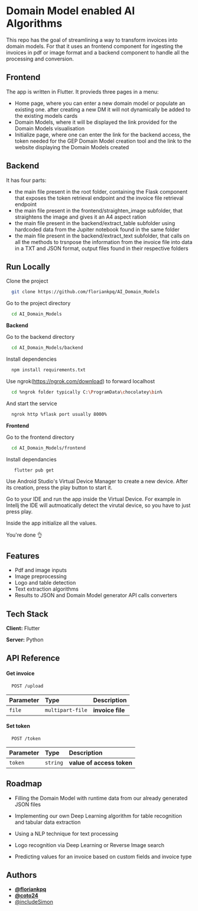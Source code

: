 
# Domain Model enabled AI Algorithms

This repo has the goal of streamlining a way to transform invoices into domain models. For that it uses an frontend component for ingesting the invoices in pdf or image format and a backend component to handle all the processing  and conversion.




## Frontend

The app is written in Flutter. It provieds three pages in a menu:
- Home page, where you can enter a new domain model or populate an existing one. after creating a new DM it will not dynamically be added to the existing models cards
- Domain Models, where it will be displayed the link provided for the Domain Models visualisation
- Initialize page, where one can enter the link for the backend access, the token needed for the GEP Domain Model creation tool and the link to the website displaying the Domain Models created


## Backend

It has four parts:
- the main file present in the root folder, containing the Flask component that exposes the token retrieval endpoint and the invoice file retrieval endpoint
- the main file present in the frontend/straighten_image subfolder, that straightens the image and gives it an A4 aspect ration
- the main file present in the backend/extract_table subfolder using hardcoded data from the Jupiter notebook found in the same folder
- the main file present in the backend/extract_text subfolder, that calls on all the methods to trsnpose the information from the invoice file into data in a TXT and JSON format, output files found in their respective folders


## Run Locally

Clone the project

```bash
  git clone https://github.com/floriankpq/AI_Domain_Models
```

Go to the project directory

```bash
  cd AI_Domain_Models
```


**Backend**

Go to the backend directory

```bash
  cd AI_Domain_Models/backend
```

Install dependencies

```bash
  npm install requirements.txt
```

Use ngrok(https://ngrok.com/download) to forward localhost

```bash
  cd %ngrok folder typically C:\ProgramData\chocolatey\bin%
```

And start the service
```bash
  ngrok http %flask port usually 8000%
```

**Frontend**

Go to the frontend directory

```bash
  cd AI_Domain_Models/frontend
```

Install dependancies
```bash
   flutter pub get
```

Use Android Studio's Virtual Device Manager to create a new device.
After its creation, press the play button to start it.

Go to your IDE and run the app inside the Virtual Device.
For example in Intellj the IDE will autmoatically detect the virutal device, so you have to just press play.

Inside the app initialize all the values.

You're done 👌





## Features

- Pdf and image inputs
- Image preprocessing
- Logo and table detection
- Text extraction algorithms
- Results to JSON and Domain Model generator API calls converters


## Tech Stack

**Client:** Flutter

**Server:** Python


## API Reference

#### **Get invoice**

```http
  POST /upload
```

| Parameter | Type     | Description                |
| :-------- | :------- | :------------------------- |
| `file`    | `multipart-file` | **invoice file** |

#### **Set token**

```http
  POST /token
```

| Parameter | Type     | Description                       |
| :-------- | :------- | :-------------------------------- |
| `token`   | `string` | **value of access token**         |



## Roadmap

- Filling the Domain Model with runtime data from our already generated JSON files

- Implementing our own Deep Learning algorithm for table recognition and tabular data extraction

- Using a NLP technique for text processing 

- Logo recognition via Deep Learning or Reverse Image search

- Predicting values for an invoice based on custom fields and invoice type


## Authors

- **[@floriankpq](https://www.github.com/floriankpq)**
- **[@coto24](https://github.com/coto24)**
- [@includeSimon](https://github.com/includeSimon)

